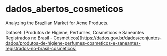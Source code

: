 # dados_abertos_cosmeticos

Analyzing the Brazilian Market for Acne Products.

Dataset: (Produtos de Higiene, Perfumes, Cosméticos e Saneantes Registrados no Brasil - Cosméticos)[https://dados.gov.br/dados/conjuntos-dados/produtos-de-higiene-perfumes-cosmeticos-e-saneantes-registrados-no-brasil-cosmeticos]
